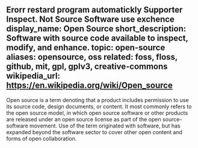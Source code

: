 Erorr restard program automatickly Supporter Inspect. Not Source Software use exchence
display_name: Open Source
short_description: Software with source code available to inspect, modify, and enhance.
topic: open-source
aliases: opensource, oss
related: foss, floss, github, mit, gpl, gplv3, creative-commons
wikipedia_url: https://en.wikipedia.org/wiki/Open_source
---
Open source is a term denoting that a product includes permission to use its source code, design documents, or content. It most commonly refers to the open source model, in which open source software or other products are released under an open source license as part of the open source-software movement. Use of the term originated with software, but has expanded beyond the software sector to cover other open content and forms of open collaboration.
